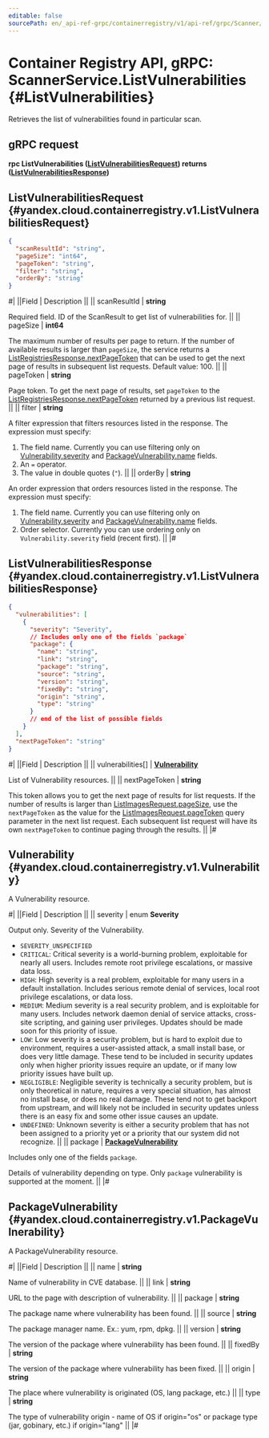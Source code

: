 ```yaml
---
editable: false
sourcePath: en/_api-ref-grpc/containerregistry/v1/api-ref/grpc/Scanner/listVulnerabilities.md
---
```


# Container Registry API, gRPC: ScannerService.ListVulnerabilities {#ListVulnerabilities}

Retrieves the list of vulnerabilities found in particular scan.

## gRPC request

**rpc ListVulnerabilities ([ListVulnerabilitiesRequest](#yandex.cloud.containerregistry.v1.ListVulnerabilitiesRequest)) returns ([ListVulnerabilitiesResponse](#yandex.cloud.containerregistry.v1.ListVulnerabilitiesResponse))**

## ListVulnerabilitiesRequest {#yandex.cloud.containerregistry.v1.ListVulnerabilitiesRequest}

```json
{
  "scanResultId": "string",
  "pageSize": "int64",
  "pageToken": "string",
  "filter": "string",
  "orderBy": "string"
}
```

#|
||Field | Description ||
|| scanResultId | **string**

Required field. ID of the ScanResult to get list of vulnerabilities for. ||
|| pageSize | **int64**

The maximum number of results per page to return. If the number of available
results is larger than `pageSize`,
the service returns a [ListRegistriesResponse.nextPageToken](/docs/container-registry/api-ref/grpc/Registry/list#yandex.cloud.containerregistry.v1.ListRegistriesResponse)
that can be used to get the next page of results in subsequent list requests.
Default value: 100. ||
|| pageToken | **string**

Page token. To get the next page of results, set `pageToken` to the
[ListRegistriesResponse.nextPageToken](/docs/container-registry/api-ref/grpc/Registry/list#yandex.cloud.containerregistry.v1.ListRegistriesResponse) returned by a previous list request. ||
|| filter | **string**

A filter expression that filters resources listed in the response.
The expression must specify:
1. The field name. Currently you can use filtering only on [Vulnerability.severity](#yandex.cloud.containerregistry.v1.Vulnerability) and [PackageVulnerability.name](#yandex.cloud.containerregistry.v1.PackageVulnerability) fields.
2. An `=` operator.
3. The value in double quotes (`"`). ||
|| orderBy | **string**

An order expression that orders resources listed in the response.
The expression must specify:
1. The field name. Currently you can use filtering only on [Vulnerability.severity](#yandex.cloud.containerregistry.v1.Vulnerability) and [PackageVulnerability.name](#yandex.cloud.containerregistry.v1.PackageVulnerability) fields.
2. Order selector. Currently you can use ordering only on `Vulnerability.severity` field (recent first). ||
|#

## ListVulnerabilitiesResponse {#yandex.cloud.containerregistry.v1.ListVulnerabilitiesResponse}

```json
{
  "vulnerabilities": [
    {
      "severity": "Severity",
      // Includes only one of the fields `package`
      "package": {
        "name": "string",
        "link": "string",
        "package": "string",
        "source": "string",
        "version": "string",
        "fixedBy": "string",
        "origin": "string",
        "type": "string"
      }
      // end of the list of possible fields
    }
  ],
  "nextPageToken": "string"
}
```

#|
||Field | Description ||
|| vulnerabilities[] | **[Vulnerability](#yandex.cloud.containerregistry.v1.Vulnerability)**

List of Vulnerability resources. ||
|| nextPageToken | **string**

This token allows you to get the next page of results for list requests. If the number of results
is larger than [ListImagesRequest.pageSize](/docs/container-registry/api-ref/grpc/Image/list#yandex.cloud.containerregistry.v1.ListImagesRequest), use
the `nextPageToken` as the value
for the [ListImagesRequest.pageToken](/docs/container-registry/api-ref/grpc/Image/list#yandex.cloud.containerregistry.v1.ListImagesRequest) query parameter
in the next list request. Each subsequent list request will have its own
`nextPageToken` to continue paging through the results. ||
|#

## Vulnerability {#yandex.cloud.containerregistry.v1.Vulnerability}

A Vulnerability resource.

#|
||Field | Description ||
|| severity | enum **Severity**

Output only. Severity of the Vulnerability.

- `SEVERITY_UNSPECIFIED`
- `CRITICAL`: Critical severity is a world-burning problem, exploitable for nearly all users.
Includes remote root privilege escalations, or massive data loss.
- `HIGH`: High severity is a real problem, exploitable for many users in a default installation.
Includes serious remote denial of services, local root privilege escalations, or data loss.
- `MEDIUM`: Medium severity is a real security problem, and is exploitable for many users.
Includes network daemon denial of service attacks, cross-site scripting, and gaining user privileges.
Updates should be made soon for this priority of issue.
- `LOW`: Low severity is a security problem, but is hard to exploit due to environment, requires a user-assisted attack,
a small install base, or does very little damage. These tend to be included in security updates only when
higher priority issues require an update, or if many low priority issues have built up.
- `NEGLIGIBLE`: Negligible severity is technically a security problem, but is only theoretical in nature, requires a very special situation,
has almost no install base, or does no real damage. These tend not to get backport from upstream,
and will likely not be included in security updates unless there is an easy fix and some other issue causes an update.
- `UNDEFINED`: Unknown severity is either a security problem that has not been assigned to a priority yet or
a priority that our system did not recognize. ||
|| package | **[PackageVulnerability](#yandex.cloud.containerregistry.v1.PackageVulnerability)**

Includes only one of the fields `package`.

Details of vulnerability depending on type. Only `package` vulnerability is supported at the moment. ||
|#

## PackageVulnerability {#yandex.cloud.containerregistry.v1.PackageVulnerability}

A PackageVulnerability resource.

#|
||Field | Description ||
|| name | **string**

Name of vulnerability in CVE database. ||
|| link | **string**

URL to the page with description of vulnerability. ||
|| package | **string**

The package name where vulnerability has been found. ||
|| source | **string**

The package manager name. Ex.: yum, rpm, dpkg. ||
|| version | **string**

The version of the package where vulnerability has been found. ||
|| fixedBy | **string**

The version of the package where vulnerability has been fixed. ||
|| origin | **string**

The place where vulnerability is originated (OS, lang package, etc.) ||
|| type | **string**

The type of vulnerability origin - name of OS if origin="os" or package type (jar, gobinary, etc.) if origin="lang" ||
|#